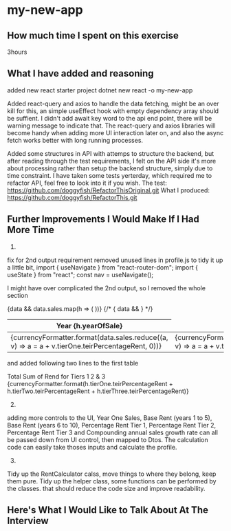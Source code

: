 # my-new-app
## How much time I spent on this exercise
3hours

## What I have added and reasoning
added new react starter project
dotnet new react -o my-new-app

Added react-query and axios to handle the data fetching, might be an over kill for this, 
an simple useEffect hook with empty dependency array should be suffient. 
I didn't add await key word to the api end point, there will be warning message to indicate that.
The react-query and axios libraries will become handy when adding more UI interaction later on, 
and also the async fetch works better with long running processes. 

Added some structures in API with attemps to structure the backend, but after reading through the test requirements,
I felt on the API side it's more about processing rather than setup the backend structure, simply due to time constraint.
I have taken some tests yerterday, which required me to refactor API, feel free to look into it if you wish.
The test: https://github.com/doggyfish/RefactorThisOriginal.git
What I produced: https://github.com/doggyfish/RefactorThis.git

## Further Improvements I Would Make If I Had More Time
1.
fix for 2nd output requirement
removed unused lines in profile.js to tidy it up a little bit, 
import { useNavigate } from "react-router-dom";
import { useState } from "react";
const nav = useNavigate();

I might have over complicated the 2nd output, so I removed the whole section
<table className="table table-hover">
                <thead>
                    <tr>
                        {data && data.sales.map(h => (
                            <th key={h.id}>
                                Year {h.yearOfSale}
                            </th>
                        ))}
                    </tr>
                </thead>
                <tbody>
                    {/* { data &&
                        <tr>
                            <td>{currencyFormatter.format(data.sales.reduce((a, v) => a = a + v.tierOne.teirPercentageRent, 0))}</td>
                            <td>{currencyFormatter.format(data.sales.reduce((a, v) => a = a + v.tierTwo.teirPercentageRent, 0))}</td>
                            <td>{currencyFormatter.format(data.sales.reduce((a, v) => a = a + v.tierThree.teirPercentageRent, 0))}</td>
                        </tr>
                    } */}
                </tbody>
            </table>

and added following two lines to the first table
<th>Total Sum of Rend for Tiers 1 2 & 3</th>
<td>{currencyFormatter.format(h.tierOne.teirPercentageRent + h.tierTwo.teirPercentageRent + h.tierThree.teirPercentageRent)}</td>

2. 
adding more controls to the UI, Year One Sales, Base Rent (years 1 to 5), Base Rent (years 6 to 10), Percentage Rent Tier 1,
Percentage Rent Tier 2, Percentage Rent Tier 3 and Compounding annual sales growth rate can all be passed down from UI control,
then mapped to Dtos. 
The calculation code can easily take thoses inputs and calculate the profile.

3.
Tidy up the RentCalculator calss, move things to where they belong, keep them pure.
Tidy up the helper class, some functions can be performed by the classes. that should reduce the code size and improve readability.

## Here's What I Would Like to Talk About At The Interview

